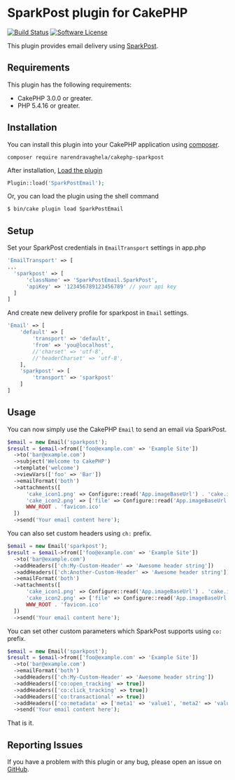 # SparkPost plugin for CakePHP

[![Build Status](https://travis-ci.org/narendravaghela/cakephp-sparkpost.svg?branch=master)](https://travis-ci.org/narendravaghela/cakephp-sparkpost)
[![Software License](https://img.shields.io/badge/license-MIT-brightgreen.svg?style=flat-square)](LICENSE)

This plugin provides email delivery using [SparkPost](https://www.sparkpost.com/).

## Requirements

This plugin has the following requirements:

* CakePHP 3.0.0 or greater.
* PHP 5.4.16 or greater.

## Installation

You can install this plugin into your CakePHP application using [composer](http://getcomposer.org).

```
composer require narendravaghela/cakephp-sparkpost
```

After installation, [Load the plugin](http://book.cakephp.org/3.0/en/plugins.html#loading-a-plugin)
```php
Plugin::load('SparkPostEmail');
```
Or, you can load the plugin using the shell command
```sh
$ bin/cake plugin load SparkPostEmail
```

## Setup

Set your SparkPost credentials in `EmailTransport` settings in app.php

```php
'EmailTransport' => [
...
  'sparkpost' => [
      'className' => 'SparkPostEmail.SparkPost',
      'apiKey' => '123456789123456789' // your api key
  ]
]
```

And create new delivery profile for sparkpost in `Email` settings.

```php
'Email' => [
    'default' => [
        'transport' => 'default',
        'from' => 'you@localhost',
        //'charset' => 'utf-8',
        //'headerCharset' => 'utf-8',
    ],
    'sparkpost' => [
        'transport' => 'sparkpost'
    ]
]
```

## Usage

You can now simply use the CakePHP `Email` to send an email via SparkPost.

```php
$email = new Email('sparkpost');
$result = $email->from(['foo@example.com' => 'Example Site'])
  ->to('bar@example.com')
  ->subject('Welcome to CakePHP')
  ->template('welcome')
  ->viewVars(['foo' => 'Bar'])
  ->emailFormat('both')
  ->attachments([
      'cake_icon1.png' => Configure::read('App.imageBaseUrl') . 'cake.icon.png',
      'cake_icon2.png' => ['file' => Configure::read('App.imageBaseUrl') . 'cake.icon.png'],
      WWW_ROOT . 'favicon.ico'
  ])
  ->send('Your email content here');
```

You can also set custom headers using `ch:` prefix.

```php
$email = new Email('sparkpost');
$result = $email->from(['foo@example.com' => 'Example Site'])
  ->to('bar@example.com')
  ->addHeaders(['ch:My-Custom-Header' => 'Awesome header string'])
  ->addHeaders(['ch:Another-Custom-Header' => 'Awesome header string'])
  ->emailFormat('both')
  ->attachments([
      'cake_icon1.png' => Configure::read('App.imageBaseUrl') . 'cake.icon.png',
      'cake_icon2.png' => ['file' => Configure::read('App.imageBaseUrl') . 'cake.icon.png'],
      WWW_ROOT . 'favicon.ico'
  ])
  ->send('Your email content here');
```

You can set other custom parameters which SparkPost supports using `co:` prefix.

```php
$email = new Email('sparkpost');
$result = $email->from(['foo@example.com' => 'Example Site'])
  ->to('bar@example.com')
  ->emailFormat('both')
  ->addHeaders(['ch:My-Custom-Header' => 'Awesome header string'])
  ->addHeaders(['co:open_tracking' => true])
  ->addHeaders(['co:click_tracking' => true])
  ->addHeaders(['co:transactional' => true])
  ->addHeaders(['co:metadata' => ['meta1' => 'value1', 'meta2' => 'value2']])
  ->send('Your email content here');
```

That is it.

## Reporting Issues

If you have a problem with this plugin or any bug, please open an issue on [GitHub](https://github.com/narendravaghela/cakephp-sparkpost/issues).
